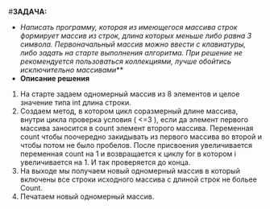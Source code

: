 #**ЗАДАЧА:**
* *Написать программу, которая из имеющегося массива строк формирует массив из строк, длина которых меньше либо равна 3 символа. Первоначальный массив можно ввести с клавиатуры, либо задать на старте выполнения алгоритма. При решение не рекомендуется пользоваться коллекциями, лучше обойтись исключительно массивами***
* **Описание решения**
1. На старте задаем одномерный массив из 8 элементов и целое значение типа int длина строки.
2. Создаем метод, в котором цикл соразмерный длине массива, внутри цикла проверка условия ( <=3 ), если да элемент первого массива заносится в count элемент второго массива. Переменная count чтобы поочередно закидывать из первого массива во второй и чтобы потом не было пробелов. После присвоения увеличивается переменная count на 1 и возвращается к циклу for в котором i увеличивается на 1. И так проверяется до конца.
3. На выходе мы получаем новый одномерный массив в который включены все строки исходного массива с длиной строк не больее Count.
4. Печатаем новый одномерный массив.